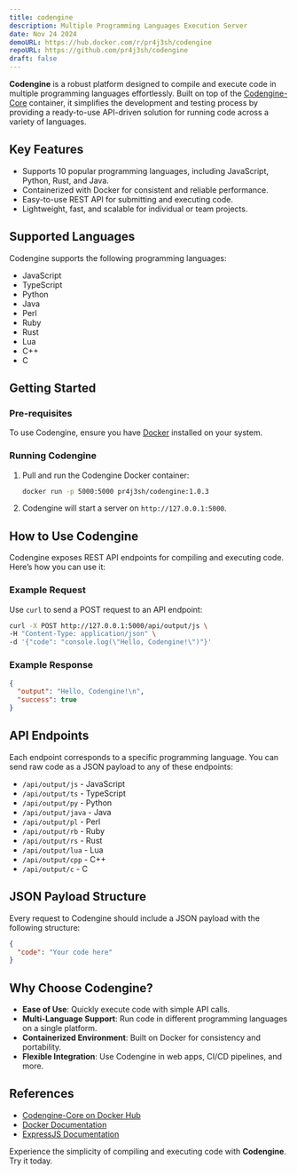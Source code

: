 ```yaml
---
title: codengine
description: Multiple Programming Languages Execution Server
date: Nov 24 2024
demoURL: https://hub.docker.com/r/pr4j3sh/codengine
repoURL: https://github.com/pr4j3sh/codengine
draft: false
---
```


**Codengine** is a robust platform designed to compile and execute code in multiple programming languages effortlessly. Built on top of the [Codengine-Core](https://hub.docker.com/r/pr4j3sh/codengine-core) container, it simplifies the development and testing process by providing a ready-to-use API-driven solution for running code across a variety of languages.

## **Key Features**

- Supports 10 popular programming languages, including JavaScript, Python, Rust, and Java.
- Containerized with Docker for consistent and reliable performance.
- Easy-to-use REST API for submitting and executing code.
- Lightweight, fast, and scalable for individual or team projects.

## **Supported Languages**

Codengine supports the following programming languages:

- JavaScript
- TypeScript
- Python
- Java
- Perl
- Ruby
- Rust
- Lua
- C++
- C

## **Getting Started**

### **Pre-requisites**

To use Codengine, ensure you have [Docker](https://www.docker.com/get-started/) installed on your system.

### **Running Codengine**

1. Pull and run the Codengine Docker container:

   ```bash
   docker run -p 5000:5000 pr4j3sh/codengine:1.0.3
   ```

2. Codengine will start a server on `http://127.0.0.1:5000`.

## **How to Use Codengine**

Codengine exposes REST API endpoints for compiling and executing code. Here’s how you can use it:

### **Example Request**

Use `curl` to send a POST request to an API endpoint:

```bash
curl -X POST http://127.0.0.1:5000/api/output/js \
-H "Content-Type: application/json" \
-d '{"code": "console.log(\"Hello, Codengine!\")"}'
```

### **Example Response**

```json
{
  "output": "Hello, Codengine!\n",
  "success": true
}
```

## **API Endpoints**

Each endpoint corresponds to a specific programming language. You can send raw code as a JSON payload to any of these endpoints:

- `/api/output/js` - JavaScript
- `/api/output/ts` - TypeScript
- `/api/output/py` - Python
- `/api/output/java` - Java
- `/api/output/pl` - Perl
- `/api/output/rb` - Ruby
- `/api/output/rs` - Rust
- `/api/output/lua` - Lua
- `/api/output/cpp` - C++
- `/api/output/c` - C

## **JSON Payload Structure**

Every request to Codengine should include a JSON payload with the following structure:

```json
{
  "code": "Your code here"
}
```

## **Why Choose Codengine?**

- **Ease of Use**: Quickly execute code with simple API calls.
- **Multi-Language Support**: Run code in different programming languages on a single platform.
- **Containerized Environment**: Built on Docker for consistency and portability.
- **Flexible Integration**: Use Codengine in web apps, CI/CD pipelines, and more.

## **References**

- [Codengine-Core on Docker Hub](https://hub.docker.com/r/pr4j3sh/codengine-core)
- [Docker Documentation](https://docs.docker.com/)
- [ExpressJS Documentation](https://expressjs.com/)

Experience the simplicity of compiling and executing code with **Codengine**. Try it today.
